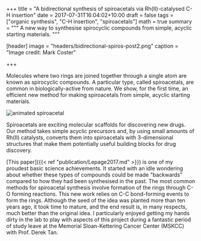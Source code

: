 +++
title = "A bidirectional synthesis of spiroacetals via Rh(II)-catalysed C-H insertion"
date = 2017-07-31T16:04:02+10:00
draft = false
tags = ["organic synthesis", "C-H insertion", "spiroacetals"]
math = true
summary = """
A new way to synthesise spirocyclic compounds from simple, acyclic starting materials.
"""

[header]
image = "headers/bidirectional-spiros-post2.png"
caption = "Image credit: Mark Coster"

+++

Molecules where two rings are joined together through a single atom are known as spirocyclic compounds. A particular type, called spiroacetals, are common in biologically-active from nature. We show, for the first time, an efficient new method for making spiroacetals from simple, acyclic starting materials.

![animated spiroacetal](/img/animated-spiro.gif)

Spiroacetals are exciting molecular scaffolds for discovering new drugs. Our method takes simple acyclic precursors and, by using small amounts of Rh(II) catalysts, converts them into spiroacetals with 3-dimensional structures that make them potentially useful building blocks for drug discovery.

[This paper]({{< ref "publication/Lepage2017.md" >}}) is one of my proudest basic science achievements. It started with an idle wondering about whether these types of compounds could be made "backwards" compared to how they had been synthesised in the past. The most common methods for spiroacetal synthesis involve formation of the rings through C-O forming reactions. This new work relies on C-C bond-forming events to form the rings. Although the seed of the idea was planted more than ten years ago, it took time to mature, and the end result is, in many respects, much better than the original idea. I particularly enjoyed getting my hands dirty in the lab to play with aspects of this project during a fantastic period of study leave at the Memorial Sloan-Kettering Cancer Center (MSKCC) with Prof. Derek Tan.
